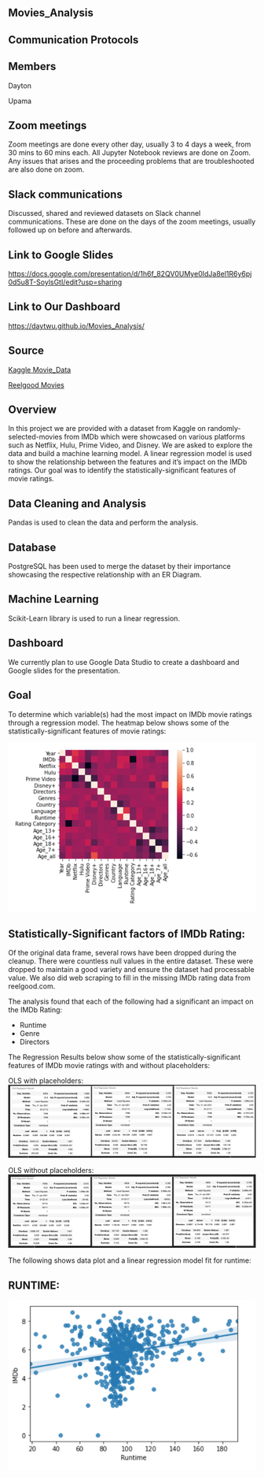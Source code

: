 ## Movies_Analysis

## Communication Protocols

## Members

Dayton

Upama

## Zoom meetings
Zoom meetings are done every other day, usually 3 to 4 days a week, from 30 mins to 60 mins each. All Jupyter Notebook reviews are done on Zoom.
Any issues that arises and the proceeding problems that are troubleshooted are also done on zoom.

## Slack communications
Discussed, shared and reviewed datasets on Slack channel communications.
These are done on the days of the zoom meetings, usually followed up on before and afterwards.

## Link to Google Slides
https://docs.google.com/presentation/d/1h6f_82QV0UMye0IdJa8el1R6y6pj0d5u8T-SoylsGtI/edit?usp=sharing

## Link to Our Dashboard
https://daytwu.github.io/Movies_Analysis/

## Source

[Kaggle Movie_Data](https://www.kaggle.com/ruchi798/movies-on-netflix-prime-video-hulu-and-disney)

[Reelgood Movies](https://reelgood.com/movies)

## Overview

 In this project we are provided with a dataset from Kaggle on randomly-selected-movies from IMDb which were showcased on various platforms such as Netflix, Hulu, Prime Video, and Disney. We are asked to explore the data and build a machine learning model. A linear regression model is used to show the relationship between the features and it’s impact on the IMDb ratings.  Our goal was to identify the statistically-significant features of movie ratings. 
 
## Data Cleaning and Analysis
Pandas is used to clean the data and perform the analysis.

## Database
PostgreSQL has been used to merge the dataset by their importance showcasing the respective relationship with an ER Diagram. 

## Machine Learning
Scikit-Learn library is used to run a linear regression.

## Dashboard
We currently plan to use Google Data Studio to create a dashboard and Google slides for the presentation.

## Goal
To determine which variable(s) had the most impact on IMDb movie ratings through a regression model. The heatmap below shows some of the statistically-significant features of movie ratings:

<img src= "https://github.com/daytwu/Movies_Analysis/blob/Upama/Resources/Heatmap.png">


## Statistically-Significant factors of IMDb Rating:
Of the original data frame, several rows have been dropped during the cleanup. There were countless null values in the entire dataset. These were dropped to maintain a good variety and ensure the dataset had processable value. We also did web scraping to fill in the missing IMDb rating data from reelgood.com.


The analysis found that each of the following had a significant an impact on the IMDb Rating:

- Runtime
- Genre
- Directors

The Regression Results below show some of the statistically-significant features of  IMDb movie ratings with and without placeholders:

OLS with placeholders:
<img src= https://github.com/daytwu/Movies_Analysis/blob/Upama/Resources/OLS%20with%20PH.png>

OLS without placeholders:
<img src= https://github.com/daytwu/Movies_Analysis/blob/Upama/Resources/OLS%20without%20PH.png>

The following shows data plot and a linear regression model fit for runtime:

## RUNTIME:
<img src= https://github.com/daytwu/Movies_Analysis/blob/Upama/Resources/Runtime%20%26%20IMDb.png>







